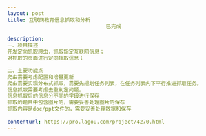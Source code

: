 ```yaml
---                
layout: post       
title: 互联网教育信息抓取和分析
                                已完成
           
description: 
一、项目描述
开发定向抓取爬虫，抓取指定互联网信息；
对抓取的页面进行定向抽取信息；

二、主要功能点
爬虫需要考虑配置和增量更新
爬虫需要实现分布式抓取，需要先规划任务列表，在任务列表内下平行推进抓取任务。
信息抓取需要考虑去重判定问题。
信息抓取后的信息分不同的字段进行保存
抓取的题目中包含图片的，需要妥善处理图片的保存
抓取内容是doc/ppt文件的，需要妥善处理数据和保存
     
contenturl: https://pro.lagou.com/project/4270.html      
---                 
```


